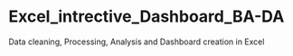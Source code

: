 # Excel_intrective_Dashboard_BA-DA
Data cleaning, Processing, Analysis and Dashboard creation in Excel
